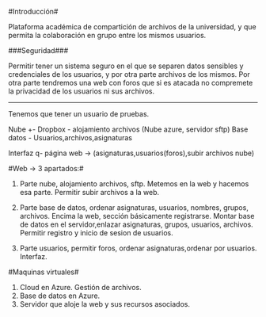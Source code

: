 #Introducción#

Plataforma académica de compartición de archivos de la universidad, y que permita la colaboración en grupo entre los mismos usuarios.

###Seguridad###

Permitir tener un sistema seguro en el que se separen datos sensibles y credenciales de los usuarios, y por otra parte archivos de los mismos. Por otra parte tendremos una web con foros que si es atacada no compremete la privacidad de los usuarios ni sus archivos.
_________

Tenemos que tener un usuario de pruebas.

Nube +- Dropbox - alojamiento archivos (Nube azure, servidor sftp)
Base datos - Usuarios,archivos,asignaturas

Interfaz q- página web -> (asignaturas,usuarios(foros),subir archivos nube)

#Web -> 3 apartados:#

1. Parte nube, alojamiento archivos, sftp. Metemos en la web y hacemos esa parte. Permitir subir archivos a la web.

2. Parte base de datos, ordenar asignaturas, usuarios, nombres, grupos, archivos. Encima la web, sección básicamente registrarse.
Montar base de datos en el servidor,enlazar asignaturas, grupos, usuarios, archivos.
Permitir registro y inicio de sesion de usuarios.

3. Parte usuarios, permitir foros, ordenar asignaturas,ordenar por usuarios. Interfaz.

#Maquinas virtuales#
1. Cloud en Azure. Gestión de archivos.
2. Base de datos en Azure.
3. Servidor que aloje la web y sus recursos asociados.



